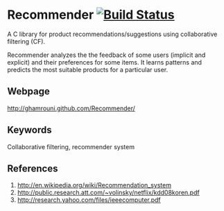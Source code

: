 Recommender [![Build Status](https://secure.travis-ci.org/GHamrouni/Recommender.png)](http://travis-ci.org/GHamrouni/Recommender)
=======================

A C library for product recommendations/suggestions using collaborative filtering (CF).

Recommender analyzes the the feedback of some users (implicit and explicit) and their 
preferences for some items. It learns patterns and predicts the most suitable products 
for a particular user.

Webpage
--------
http://ghamrouni.github.com/Recommender/

Keywords
--------
Collaborative filtering, recommender system

References
--------
1. http://en.wikipedia.org/wiki/Recommendation_system
1. http://public.research.att.com/~volinsky/netflix/kdd08koren.pdf
1. http://research.yahoo.com/files/ieeecomputer.pdf





